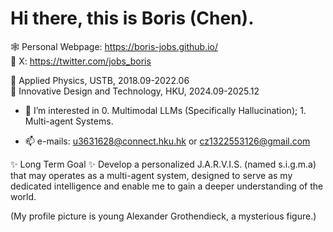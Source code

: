 # Hi there, this is Boris (Chen).

🕸️ Personal Webpage: https://boris-jobs.github.io/  
🫰 X: https://twitter.com/jobs_boris

👋 $\text{Applied Physics, USTB, 2018.09-2022.06}$  
👋 $\text{Innovative Design and Technology, HKU, 2024.09-2025.12}$

- 👀 $\text{I’m interested in 0. Multimodal LLMs (Specifically Hallucination); 1. Multi-agent Systems.}$


- 📫 e-mails: u3631628@connect.hku.hk or cz1322553126@gmail.com

✨ Long Term Goal ✨ Develop a personalized J.A.R.V.I.S. (named s.i.g.m.a) that may operates as a multi-agent system, designed to serve as my dedicated intelligence and enable me to gain a deeper understanding of the world.

(My profile picture is young Alexander Grothendieck, a mysterious figure.)
